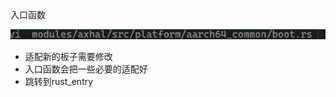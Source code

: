 入口函数

![](asserts/Pasted%20image%2020250707195948.png)
- 适配新的板子需要修改
- 入口函数会把一些必要的适配好
- 跳转到rust_entry
